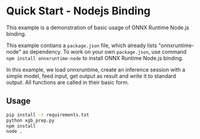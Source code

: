 # Quick Start - Nodejs Binding

This example is a demonstration of basic usage of ONNX Runtime Node.js binding.

This example contians a `package.json` file, which already lists "onnxruntime-node" as dependency. To work on your own `package.json`, use command `npm install onnxruntime-node` to install ONNX Runtime Node.js binding.

In this example, we load onnxruntime, create an inference session with a simple model, feed input, get output as result and write it to standard output. All functions are called in their basic form.

## Usage

```sh
pip install -r requirements.txt
python xgb_prep.py
npm install
node .
```